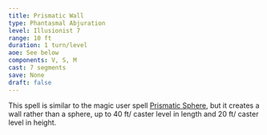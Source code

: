 ```yaml
---
title: Prismatic Wall
type: Phantasmal Abjuration
level: Illusionist 7
range: 10 ft
duration: 1 turn/level
aoe: See below
components: V, S, M
cast: 7 segments
save: None
draft: false
---
```


This spell is similar to the magic user spell [Prismatic Sphere](/srd/spells/magic-user/prismatic-sphere), but it creates a wall rather than a sphere, up to 40 ft/ caster level in length and 20 ft/ caster level in height.
